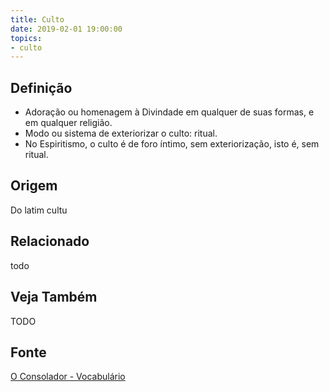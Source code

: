 ```yaml
---
title: Culto
date: 2019-02-01 19:00:00
topics:
- culto
---
```


## Definição
* Adoração ou homenagem à Divindade em qualquer de suas formas, e em qualquer religião. 
* Modo ou sistema de exteriorizar o culto: ritual. 
* No Espiritismo, o culto é de foro íntimo, sem exteriorização, isto é, sem ritual.

## Origem
Do latim cultu

## Relacionado
todo

## Veja Também
TODO

## Fonte
[O Consolador - Vocabulário](http://www.oconsolador.com.br/linkfixo/vocabulario/principal.html)


